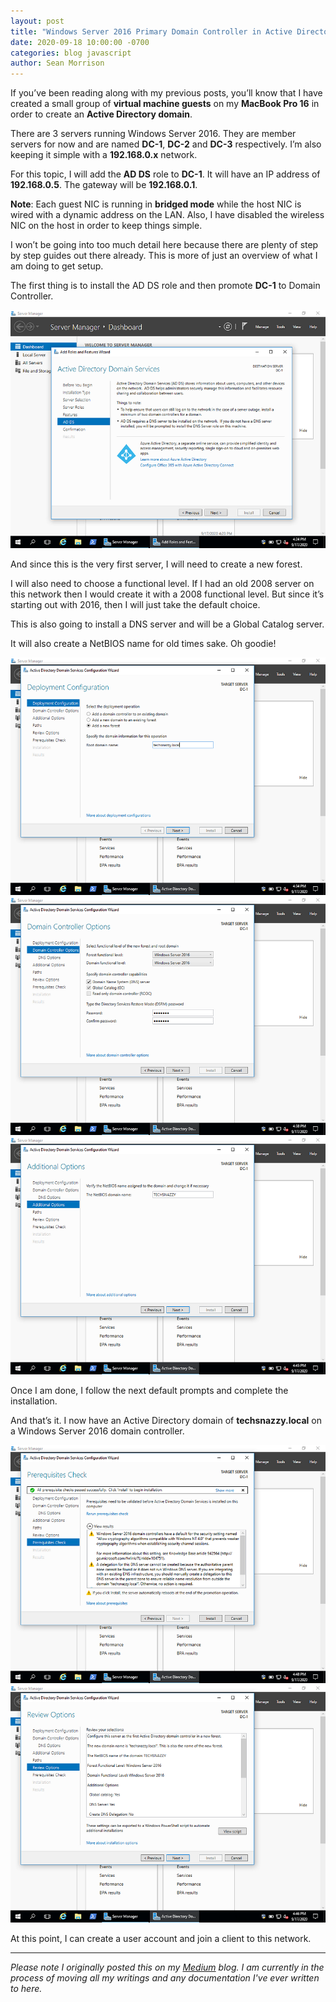 ```yaml
---
layout: post
title: "Windows Server 2016 Primary Domain Controller in Active Directory"
date: 2020-09-18 10:00:00 -0700
categories: blog javascript
author: Sean Morrison
---
```


If you’ve been reading along with my previous posts, you’ll know that I have created a small group of **virtual machine guests** on my **MacBook Pro 16** in order to create an **Active Directory domain**.

There are 3 servers running Windows Server 2016. They are member servers for now and are named **DC-1**, **DC-2** and **DC-3** respectively. I’m also keeping it simple with a **192.168.0.x** network.

For this topic, I will add the **AD DS** role to **DC-1**. It will have an IP address of **192.168.0.5**. The gateway will be **192.168.0.1**.

**Note**: Each guest NIC is running in **bridged mode** while the host NIC is wired with a dynamic address on the LAN. Also, I have disabled the wireless NIC on the host in order to keep things simple.

I won’t be going into too much detail here because there are plenty of step by step guides out there already. This is more of just an overview of what I am doing to get setup.

The first thing is to install the AD DS role and then promote **DC-1** to Domain Controller.

![](/assets/images/1_zwsx0h6N_8N1PFgpadHS2g.png)

And since this is the very first server, I will need to create a new forest.

I will also need to choose a functional level. If I had an old 2008 server on this network then I would create it with a 2008 functional level. But since it’s starting out with 2016, then I will just take the default choice.

This is also going to install a DNS server and will be a Global Catalog server.

It will also create a NetBIOS name for old times sake. Oh goodie!

![](/assets/images/1_D28Vflutqb4LPvTfKWAJpg.png)
![](/assets/images/1_o8R-OKoe3nptC1y8zWYgwg.png)
![](/assets/images/1_HhTkKTtmCkKnXx55FHR6Gw.png)

Once I am done, I follow the next default prompts and complete the installation.

And that’s it. I now have an Active Directory domain of **techsnazzy.local** on a Windows Server 2016 domain controller.

![](/assets/images/1_my94UJkFgoS4EvTG6e2opA.png)
![](/assets/images/1_H1BBEmnoBcg9jT1tQO_lrA.png)

At this point, I can create a user account and join a client to this network.

---
*Please note I originally posted this on my [Medium](https://medium.com/@seanmorrison) blog. I am currently in the process of moving all my writings and any documentation I've ever written to here.*